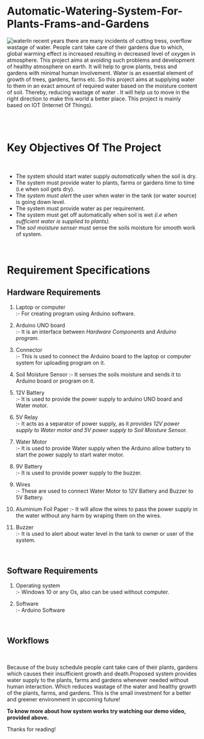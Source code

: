 # Automatic-Watering-System-For-Plants-Frams-and-Gardens

 ![water](https://user-images.githubusercontent.com/69461207/90009784-55394380-dcbc-11ea-87be-447b9438f78b.jpeg)In recent years there are many incidents of cutting tress, overflow wastage of water. People cant take care of their gardens due to which, global warming effect is increased resulting in decreased level of oxygen in atmosphere. 
This project aims at avoiding such problems and development of healthy atmosphere on earth. It will help to grow plants, tress and gardens with minimal human involvement. Water is an essential element of growth of trees, gardens, farms etc. So this project aims at supplying water to them in an exact amount of required water based on the moisture content of soil.
Thereby, reducing wastage of water . It will help us to move in the right direction to make this world a better place. This project is mainly based on IOT (Internet Of Things).

<br />
<br />

# Key Objectives Of The Project

<br />

  - The system should start water supply *automatically* when the soil is dry.
  - The system must provide water to plants, farms or gardens time to time (i.e when soil gets dry).
  - The *system must alert* the user when water in the tank (or water source) is going down level.
  - The system must provide water as per requirement.
  - The system must get off automatically when soil is wet *(i.e when sufficient water is supplied to plants).*
  - The *soil moisture senser* must sense the soils moisture for smooth work of system.


<br />

# Requirement Specifications 


## Hardware Requirements


 1. Laptop or computer   
 :- For creating program using Arduino software.<br /> 
 
 2. Arduino UNO board    
 :- It is an interface between *Hardware Components* and *Arduino program*.<br />
 
 3. Connector            
 :- This is used to connect the Arduino board to the laptop or computer system for uploading program on it.<br />
 
 4. Soil Moisture Sensor 
 :- It senses the soils moisture and sends it to Arduino board or program on it.<br />
 
 5. 12V Battery          
 :- It is used to provide the power supply to arduino UNO board and Water motor.<br />
 
 6. 5V Relay             
     :- It acts as a separator of power supply, as it *provides 12V power supply to Water motor and 5V power supply to Soil Moisture Sensor.*<br />
     
 7. Water Motor       
     :- It is used to provide Water supply when the Arduino allow battery to start the power supply to start water motor.<br />
     
 8. 9V Battery           
     :- It is used to provide power supply to the buzzer.<br />
     
 9. Wires                
     :- These are used to connect Water Motor to 12V Battery and Buzzer to 5V Battery.<br />
     
 10. Aluminium Foil Paper 
     :- It will allow the wires to pass the power supply in the water without any harm by wraping them on the wires.<br />
     
 11. Buzzer             
     :- It is used to alert about water level in the tank to owner or user of the system.<br />
     
 <br />
 
## Software Requirements 
  

 1. Operating system    
     :- Windows 10 or any Os, also can be used without computer.<br />
     
 2. Software            
     :- Arduino Software<br />
     
<br />

## Workflows

<br /> 


Because of the busy schedule people cant take care of their plants, gardens which causes their insufficient growth and death.Proposed system provides water supply to the plants, farms and gardens whenever needed without human interaction. Which reduces wastage of the water and healthy growth of the plants, farms, and gardens. This is the small investment for a better and greener environment in upcoming future!<br /> 

**To know more about how system works try watching our demo video, provided above.**

Thanks for reading!
